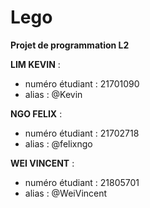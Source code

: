# Lego

**Projet de programmation L2**

**LIM KEVIN** : 
*    numéro étudiant : 21701090
*    alias : @Kevin

**NGO FELIX** :

*    numéro étudiant : 21702718
*    alias : @felixngo
    
**WEI VINCENT** :

*    numéro étudiant : 21805701
*    alias : @WeiVincent

